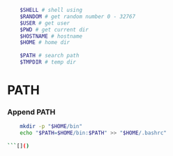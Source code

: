 ```bash
	$SHELL # shell using
	$RANDOM # get random number 0 - 32767
	$USER # get user
	$PWD # get current dir
	$HOSTNAME # hostname
	$HOME # home dir
	
	$PATH # search path
	$TMPDIR # temp dir

```

# PATH

### Append PATH

```bash
	mkdir -p "$HOME/bin"
	echo "$PATH=$HOME/bin:$PATH" >> "$HOME/.bashrc"
	
```[]()